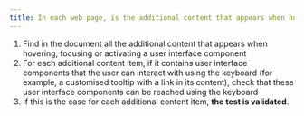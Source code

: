 ```yaml
---
title: In each web page, is the additional content that appears when hovering over, focusing on or activating a [user interface component](#composant-d-interface) accessible by keyboard if necessary?
---
```


1. Find in the document all the additional content that appears when hovering, focusing or activating a user interface component
2. For each additional content item, if it contains user interface components that the user can interact with using the keyboard (for example, a customised tooltip with a link in its content), check that these user interface components can be reached using the keyboard
3. If this is the case for each additional content item, **the test is validated**.
